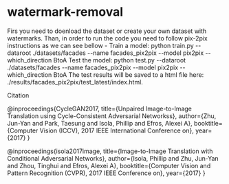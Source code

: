 # watermark-removal
Firs you need to doenload the dataset or create your own dataset with watermarks.
Than, in order to run the code you need to follow pix-2pix instructions as we can see bellow - 
Train a model: python train.py --dataroot ./datasets/facades --name facades_pix2pix --model pix2pix --which_direction BtoA
Test the model: python test.py --dataroot ./datasets/facades --name facades_pix2pix --model pix2pix --which_direction BtoA
The test results will be saved to a html file here: ./results/facades_pix2pix/test_latest/index.html.

Citation

@inproceedings{CycleGAN2017,
  title={Unpaired Image-to-Image Translation using Cycle-Consistent Adversarial Networkss},
  author={Zhu, Jun-Yan and Park, Taesung and Isola, Phillip and Efros, Alexei A},
  booktitle={Computer Vision (ICCV), 2017 IEEE International Conference on},
  year={2017}
}


@inproceedings{isola2017image,
  title={Image-to-Image Translation with Conditional Adversarial Networks},
  author={Isola, Phillip and Zhu, Jun-Yan and Zhou, Tinghui and Efros, Alexei A},
  booktitle={Computer Vision and Pattern Recognition (CVPR), 2017 IEEE Conference on},
  year={2017}
}
